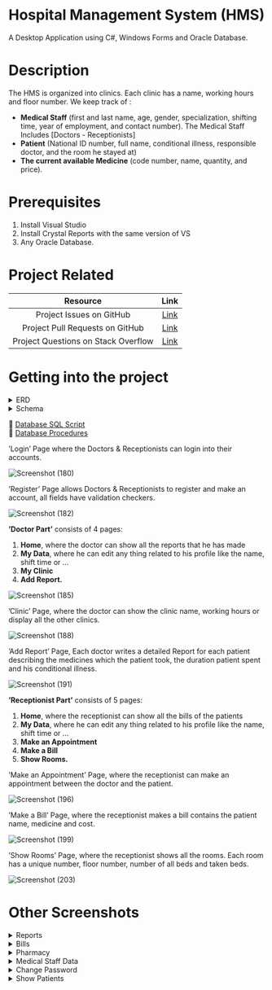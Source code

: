 # Hospital Management System (HMS)
A Desktop Application using C#, Windows Forms and Oracle Database. <br>

# Description
The HMS is organized into clinics. Each clinic has a name, working hours and floor number. We keep track of :
- **Medical Staff** (first and last name, age, gender, specialization, shifting time, year of employment, and contact number). The Medical Staff Includes [Doctors - Receptionists]
- **Patient** (National ID number, full name, conditional illness, responsible doctor, and the room he stayed at)
- **The current available Medicine** (code number, name, quantity, and price).

# Prerequisites
1. Install Visual Studio 
2. Install Crystal Reports with the same version of VS
3. Any Oracle Database.

# Project Related 
  |           Resource               |  Link |
  | :---------------------------------: | :---------------------------------: | 
  |  Project Issues on GitHub | [Link](https://github.com/Kareem100/HospitalMS/issues?q=is%3Aissue+is%3Aclosed) |
  | Project Pull Requests on GitHub |  [Link](https://github.com/Kareem100/HospitalMS/pulls?q=is%3Apr+is%3Aclosed) |
  | Project Questions on Stack Overflow  | [Link](https://stackoverflow.com/questions/67941453/handle-output-parameter-of-an-oracle-stored-procedure-using-c-sharp-code) |
  
# Getting into the project

<details>
  <summary>ERD</summary>
<p>
    
![ERD](https://user-images.githubusercontent.com/48657780/121788332-bbd50980-cbcc-11eb-94cf-6c6a0b282b88.png)

</p>
</details>
<details>
  <summary>Schema</summary>
<p>
  
 ![Schema](https://user-images.githubusercontent.com/48657780/121788243-17eb5e00-cbcc-11eb-85d4-7dc1b006daed.png)
  
</p>
</details>


🔸 [Database SQL Script](HospitalMS/Database/HMS_Database.sql) <br>
🔸 [Database Procedures](HospitalMS/Database/Procedures) 


’Login’ Page where the Doctors & Receptionists can login into their accounts. <br>

![Screenshot (180)](https://user-images.githubusercontent.com/48657780/121788826-d90bd700-cbd0-11eb-93b4-a2e3d6ed0778.png)

’Register’ Page allows Doctors & Receptionists to register and make an account, all fields have validation checkers. <br>

![Screenshot (182)](https://user-images.githubusercontent.com/48657780/121789016-8df2c380-cbd2-11eb-97e4-745eb7d551de.png)

**’Doctor Part’** consists of 4 pages: <br>
1. **Home**, where the doctor can show all the reports that he has made
2. **My Data**, where he can edit any thing related to his profile like the name, shift time or ...
3. **My Clinic**
4. **Add Report.**

![Screenshot (185)](https://user-images.githubusercontent.com/48657780/121789197-3ead9280-cbd4-11eb-9b5c-9d93e5781e83.png)

’Clinic’ Page, where the doctor can show the clinic name, working hours or display all the other clinics. 

![Screenshot (188)](https://user-images.githubusercontent.com/48657780/121789424-23438700-cbd6-11eb-9f0f-c4c05ea71976.png)

’Add Report’ Page, Each doctor writes a detailed Report for each patient describing the medicines which the patient took,
the duration patient spent and his conditional illness.

![Screenshot (191)](https://user-images.githubusercontent.com/48657780/121789512-d613e500-cbd6-11eb-9700-968b191e27cb.png)

**’Receptionist Part’** consists of 5 pages: <br>
1. **Home**, where the receptionist can show all the bills of the patients
2. **My Data**, where he can edit any thing related to his profile like the name, shift time or ...
3. **Make an Appointment**
4. **Make a Bill**
5. **Show Rooms.**

’Make an Appointment’ Page, where the receptionist can make an appointment between the doctor and the patient.

![Screenshot (196)](https://user-images.githubusercontent.com/48657780/121789825-9ac6e580-cbd9-11eb-9955-7fd87edca19f.png)

’Make a Bill’ Page, where the receptionist makes a bill contains the patient name, medicine and cost.

![Screenshot (199)](https://user-images.githubusercontent.com/48657780/121789882-1163e300-cbda-11eb-9185-9ba2fb19d788.png)

’Show Rooms’ Page, where the receptionist shows all the rooms. Each room has a unique number, floor number, number of all beds and taken beds.

![Screenshot (203)](https://user-images.githubusercontent.com/48657780/121789922-7ae3f180-cbda-11eb-97f4-ea3b99f8db9d.png)


# Other Screenshots 

<details>
  <summary>Reports</summary>
<p>
    
![ReportForm](https://user-images.githubusercontent.com/48657780/121801417-7994e200-cc37-11eb-8142-a1f1f89b6504.png)
![DisplayReports](https://user-images.githubusercontent.com/48657780/121801431-81548680-cc37-11eb-9e2d-cfe6ce786963.png)
  
</p>
</details>

<details>
  <summary>Bills</summary>
<p>

![DisplayBillsForm](https://user-images.githubusercontent.com/48657780/121801458-a21cdc00-cc37-11eb-87a0-fb389b24a3a2.png)

</p>
</details>

  
<details>
  <summary>Pharmacy</summary>
<p>
    
![PharmacyForm](https://user-images.githubusercontent.com/48657780/121801468-acd77100-cc37-11eb-8fe7-27c1191509f2.png)

</p>
</details>

<details>
  <summary>Medical Staff Data</summary>
<p>
  
![UserDataForm](https://user-images.githubusercontent.com/48657780/121801480-c24c9b00-cc37-11eb-9cc7-addf10c08da7.png)
  
</p>
</details>
  
  <details>
  <summary>Change Password</summary>
<p>
  
  ![ChangePasswordForm](https://user-images.githubusercontent.com/48657780/121801486-cd9fc680-cc37-11eb-91d2-d390db5f441b.png)
  
</p>
  </details>
  
  <details>
  <summary>Show Patients</summary>
<p>
  
![PatientsForm](https://user-images.githubusercontent.com/48657780/121801490-d5f80180-cc37-11eb-8352-8bfcda4f0e20.png)
  
</p>
  </details>

